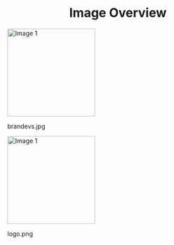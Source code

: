 <h1 style ="text-align: center;"> Image Overview </h1>
<div>
<div>
<img src="https://media.evkx.net/multimedia/models/lotus/brandevs_xst.jpg" alt="Image 1" style="width: 200px;">
<p>brandevs.jpg</p>
</div>
<div>
<img src="https://media.evkx.net/multimedia/models/lotus/logo_xst.png" alt="Image 1" style="width: 200px;">
<p>logo.png</p>
</div>
</div>
